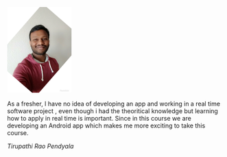 <html>
<body>
 <tr bgcolor="red">
 <td width="400" valign="top"><img src="Tirupathi.jpg" width="150"
height="200"></td>
 <p>As a fresher, I have no idea of developing an app and working in a real time software project , even though
i had the theoritical knowledge but learning how to apply in real time is important. Since in this course
we are developing an Android app which makes me more exciting to take this course. </p>
 <cite>Tirupathi Rao Pendyala </cite> </blockquote>
 </tr></td>
 </html>
